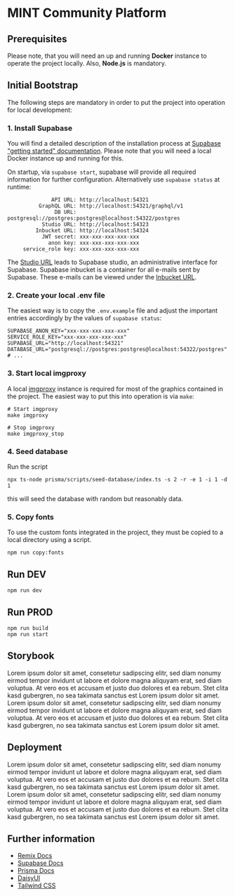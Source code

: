 # MINT Community Platform

## Prerequisites

Please note, that you will need an up and running **Docker** instance to operate the project locally. Also, **Node.js** is mandatory.

## Initial Bootstrap

The following steps are mandatory in order to put the project into operation for local development:

### 1. Install Supabase

You will find a detailed description of the installation process at [Supabase "getting started" documentation](https://supabase.com/docs/guides/cli/getting-started).
Please note that you will need a local Docker instance up and running for this.

On startup, via `supabase start`, supabase will provide all required information for further configuration.
Alternatively use `supabase status` at runtime:

```dotenv
              API URL: http://localhost:54321
          GraphQL URL: http://localhost:54321/graphql/v1
               DB URL: postgresql://postgres:postgres@localhost:54322/postgres
           Studio URL: http://localhost:54323
         Inbucket URL: http://localhost:54324
           JWT secret: xxx-xxx-xxx-xxx-xxx
             anon key: xxx-xxx-xxx-xxx-xxx
     service_role key: xxx-xxx-xxx-xxx-xxx
```

The [Studio URL](http://localhost:54323) leads to Supabase studio, an administrative interface for Supabase.
Supabase inbucket is a container for all e-mails sent by Supabase. These e-mails can be viewed under the [Inbucket URL](http://localhost:54324).

### 2. Create your local .env file

The easiest way is to copy the `.env.example` file and adjust the important entries accordingly by the values of `supabase status`:

```dotenv
SUPABASE_ANON_KEY="xxx-xxx-xxx-xxx-xxx"
SERVICE_ROLE_KEY="xxx-xxx-xxx-xxx-xxx"
SUPABASE_URL="http://localhost:54321"
DATABASE_URL="postgresql://postgres:postgres@localhost:54322/postgres"
# ...
```

### 3. Start local imgproxy

A local [imgproxy](https://imgproxy.net/) instance is required for most of the graphics contained in the project. The easiest way to put this into operation is via `make`:

```shell
# Start imgproxy
make imgproxy

# Stop imgproxy
make imgproxy_stop
```

### 4. Seed database

Run the script

```shell
npx ts-node prisma/scripts/seed-database/index.ts -s 2 -r -e 1 -i 1 -d 1
```

this will seed the database with random but reasonably data.

### 5. Copy fonts

To use the custom fonts integrated in the project, they must be copied to a local directory using a script.

```shell
npm run copy:fonts
```

## Run DEV

```shell
npm run dev
```

## Run PROD

```shell
npm run build
npm run start
```

## Storybook

Lorem ipsum dolor sit amet, consetetur sadipscing elitr, sed diam nonumy eirmod tempor invidunt ut labore et dolore magna aliquyam erat, sed diam voluptua. At vero eos et accusam et justo duo dolores et ea rebum. Stet clita kasd gubergren, no sea takimata sanctus est Lorem ipsum dolor sit amet. Lorem ipsum dolor sit amet, consetetur sadipscing elitr, sed diam nonumy eirmod tempor invidunt ut labore et dolore magna aliquyam erat, sed diam voluptua. At vero eos et accusam et justo duo dolores et ea rebum. Stet clita kasd gubergren, no sea takimata sanctus est Lorem ipsum dolor sit amet.

## Deployment

Lorem ipsum dolor sit amet, consetetur sadipscing elitr, sed diam nonumy eirmod tempor invidunt ut labore et dolore magna aliquyam erat, sed diam voluptua. At vero eos et accusam et justo duo dolores et ea rebum. Stet clita kasd gubergren, no sea takimata sanctus est Lorem ipsum dolor sit amet. Lorem ipsum dolor sit amet, consetetur sadipscing elitr, sed diam nonumy eirmod tempor invidunt ut labore et dolore magna aliquyam erat, sed diam voluptua. At vero eos et accusam et justo duo dolores et ea rebum. Stet clita kasd gubergren, no sea takimata sanctus est Lorem ipsum dolor sit amet.

## Further information

- [Remix Docs](https://remix.run/docs)
- [Supabase Docs](https://supabase.com/docs)
- [Prisma Docs](https://www.prisma.io/docs/orm)
- [DaisyUI](https://daisyui.com/)
- [Tailwind CSS](https://tailwindcss.com/)
